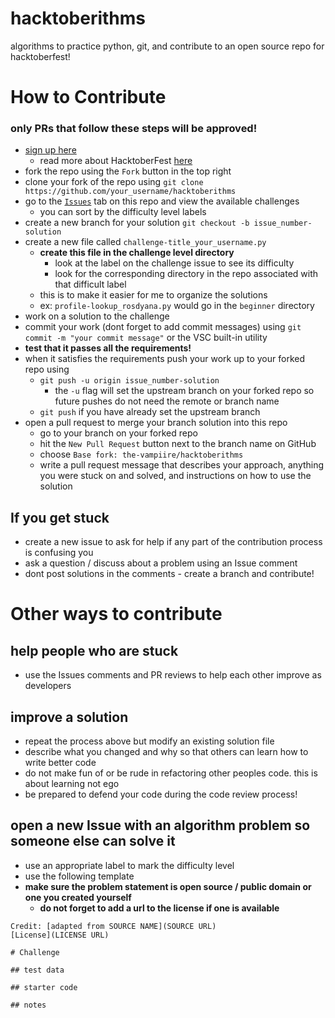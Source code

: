 # hacktoberithms
algorithms to practice python, git, and contribute to an open source repo for hacktoberfest!

# How to Contribute
### only PRs that follow these steps will be approved!
- [sign up here](https://hacktoberfest.digitalocean.com/sign_up/register)
  - read more about HacktoberFest [here](https://hacktoberfest.digitalocean.com/details)
- fork the repo using the `Fork` button in the top right
- clone your fork of the repo using `git clone https://github.com/your_username/hacktoberithms`
- go to the [`Issues`](https://github.com/the-vampiire/hacktoberithms/issues) tab on this repo and view the available challenges
  - you can sort by the difficulty level labels
- create a new branch for your solution `git checkout -b issue_number-solution`
- create a new file called `challenge-title_your_username.py`
  - **create this file in the challenge level directory**
    - look at the label on the challenge issue to see its difficulty
    - look for the corresponding directory in the repo associated with that difficult label
  - this is to make it easier for me to organize the solutions
  - ex: `profile-lookup_rosdyana.py` would go in the `beginner` directory
- work on a solution to the challenge
- commit your work (dont forget to add commit messages) using `git commit -m "your commit message"` or the VSC built-in utility
- **test that it passes all the requirements!**
- when it satisfies the requirements push your work up to your forked repo using
  - `git push -u origin issue_number-solution`
    - the `-u` flag will set the upstream branch on your forked repo so future pushes do not need the remote or branch name
  - `git push` if you have already set the upstream branch
- open a pull request to merge your branch solution into this repo
  - go to your branch on your forked repo
  - hit the `New Pull Request` button next to the branch name on GitHub
  - choose `Base fork: the-vampiire/hacktoberithms`
  - write a pull request message that describes your approach, anything you were stuck on and solved, and instructions on how to use the solution

## If you get stuck
- create a new issue to ask for help if any part of the contribution process is confusing you
- ask a question / discuss about a problem using an Issue comment
- dont post solutions in the comments - create a branch and contribute!

# Other ways to contribute

## help people who are stuck
- use the Issues comments and PR reviews to help each other improve as developers

## improve a solution
- repeat the process above but modify an existing solution file
- describe what you changed and why so that others can learn how to write better code
- do not make fun of or be rude in refactoring other peoples code. this is about learning not ego
- be prepared to defend your code during the code review process!

## open a new Issue with an algorithm problem so someone else can solve it
- use an appropriate label to mark the difficulty level
- use the following template
- **make sure the problem statement is open source / public domain or one you created yourself**
  - **do not forget to add a url to the license if one is available**
```
Credit: [adapted from SOURCE NAME](SOURCE URL)
[License](LICENSE URL)

# Challenge

## test data

## starter code

## notes
```